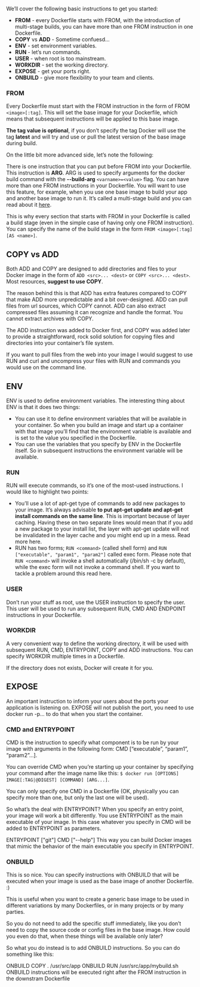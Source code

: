 We’ll cover the following basic instructions to get you started:

* **FROM** - every Dockerfile starts with FROM, with the introduction of multi-stage builds, you can have more than one FROM instruction in one Dockerfile.
* **COPY** vs **ADD** - Sometime confuesd...
* **ENV** - set environment variables.
* **RUN** - let’s run commands.
* **USER** - when root is too mainstream.
* **WORKDIR** - set the working directory.
* **EXPOSE** - get your ports right.
* **ONBUILD** - give more flexibility to your team and clients.


### FROM
Every Dockerfile must start with the FROM instruction in the form of FROM `<image>[:tag]`. This will set the base image for your Dockerfile, which means that subsequent instructions will be applied to this base image.

**The tag value is optional**, if you don’t specify the tag Docker will use the tag **latest** and will try and use or pull the latest version of the base image during build.

On the little bit more advanced side, let’s note the following:

There is one instruction that you can put before FROM into your Dockerfile. This instruction is **ARG**. ARG is used to specify arguments for the docker build command with the **--build-arg** `<varname>=<value>` flag.
You can have more than one FROM instructions in your Dockerfile. You will want to use this feature, for example, when you use one base image to build your app and another base image to run it.
It’s called a multi-stage build and you can read about it [here](https://docs.docker.com/develop/develop-images/multistage-build/).

This is why every section that starts with FROM in your Dockerfile is called a build stage (even in the simple case of having only one FROM instruction). You can specify the name of the build stage in the form `FROM <image>[:tag] [AS <name>]`.

## COPY vs ADD
Both ADD and COPY are designed to add directories and files to your Docker image in the form of `ADD <src>... <dest>` or `COPY <src>... <dest>`. Most resources, **suggest to use COPY**.

The reason behind this is that ADD has extra features compared to COPY that make ADD more unpredictable and a bit over-designed. ADD can pull files from url sources, which COPY cannot. ADD can also extract compressed files assuming it can recognize and handle the format. You cannot extract archives with COPY.

The ADD instruction was added to Docker first, and COPY was added later to provide a straightforward, rock solid solution for copying files and directories into your container’s file system.

If you want to pull files from the web into your image I would suggest to use RUN and curl and uncompress your files with RUN and commands you would use on the command line.

## ENV
ENV is used to define environment variables. The interesting thing about ENV is that it does two things:

- You can use it to define environment variables that will be available in your container. So when you build an image and start up a container with that image you’ll find that the environment variable is available and is set to the value you specified in the Dockerfile.
- You can use the variables that you specify by ENV in the Dockerfile itself. So in subsequent instructions the environment variable will be available.

### RUN
RUN will execute commands, so it’s one of the most-used instructions. I would like to highlight two points:

- You’ll use a lot of apt-get type of commands to add new packages to your image. It’s always advisable **to put apt-get update and apt-get install commands on the same line**. This is important because of layer caching. Having these on two separate lines would mean that if you add a new package to your install list, the layer with apt-get update will not be invalidated in the layer cache and you might end up in a mess. Read more here.
- RUN has two forms; `RUN <command>` (called shell form) and `RUN ["executable", "param1", "param2"]` called exec form. Please note that `RUN <command>` will invoke a shell automatically (/bin/sh -c by default), while the exec form will not invoke a command shell. If you want to tackle a problem around this read here.

### USER
Don’t run your stuff as root, use the USER instruction to specify the user. This user will be used to run any subsequent RUN, CMD AND ENDPOINT instructions in your Dockerfile.

### WORKDIR
A very convenient way to define the working directory, it will be used with subsequent RUN, CMD, ENTRYPOINT, COPY and ADD instructions. You can specify WORKDIR multiple times in a Dockerfile.

If the directory does not exists, Docker will create it for you.

## EXPOSE
An important instruction to inform your users about the ports your application is listening on. EXPOSE will not publish the port, you need to use docker run -p... to do that when you start the container.

### CMD and ENTRYPOINT
CMD is the instruction to specify what component is to be run by your image with arguments in the following form: CMD [“executable”, “param1”, “param2”…].

You can override CMD when you’re starting up your container by specifying your command after the image name like this: `$ docker run [OPTIONS] IMAGE[:TAG|@DIGEST] [COMMAND] [ARG...]`.

You can only specify one CMD in a Dockerfile (OK, physically you can specify more than one, but only the last one will be used).

So what’s the deal with ENTRYPOINT? When you specify an entry point, your image will work a bit differently. You use ENTRYPOINT as the main executable of your image. In this case whatever you specify in CMD will be added to ENTRYPOINT as parameters.

ENTRYPOINT ["git"]
CMD ["--help"]
This way you can build Docker images that mimic the behavior of the main executable you specify in ENTRYPOINT.

### ONBUILD
This is so nice. You can specify instructions with ONBUILD that will be executed when your image is used as the base image of another Dockerfile. :)

This is useful when you want to create a generic base image to be used in different variations by many Dockerfiles, or in many projects or by many parties.

So you do not need to add the specific stuff immediately, like you don’t need to copy the source code or config files in the base image. How could you even do that, when these things will be available only later?

So what you do instead is to add ONBUILD instructions. So you can do something like this:

ONBUILD COPY . /usr/src/app
ONBUILD RUN /usr/src/app/mybuild.sh
ONBUILD instructions will be executed right after the FROM instruction in the downstram Dockerfile


